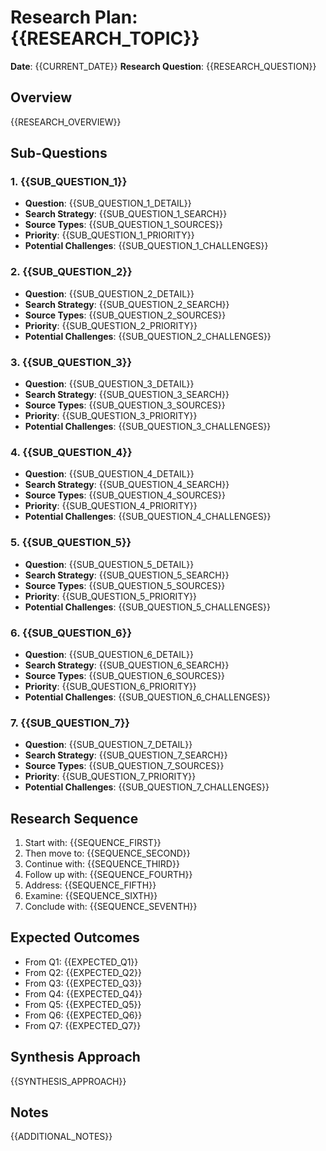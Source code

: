# Research Plan: {{RESEARCH_TOPIC}}

**Date**: {{CURRENT_DATE}}
**Research Question**: {{RESEARCH_QUESTION}}

## Overview
{{RESEARCH_OVERVIEW}}

## Sub-Questions

### 1. {{SUB_QUESTION_1}}
- **Question**: {{SUB_QUESTION_1_DETAIL}}
- **Search Strategy**: {{SUB_QUESTION_1_SEARCH}}
- **Source Types**: {{SUB_QUESTION_1_SOURCES}}
- **Priority**: {{SUB_QUESTION_1_PRIORITY}}
- **Potential Challenges**: {{SUB_QUESTION_1_CHALLENGES}}

### 2. {{SUB_QUESTION_2}}
- **Question**: {{SUB_QUESTION_2_DETAIL}}
- **Search Strategy**: {{SUB_QUESTION_2_SEARCH}}
- **Source Types**: {{SUB_QUESTION_2_SOURCES}}
- **Priority**: {{SUB_QUESTION_2_PRIORITY}}
- **Potential Challenges**: {{SUB_QUESTION_2_CHALLENGES}}

### 3. {{SUB_QUESTION_3}}
- **Question**: {{SUB_QUESTION_3_DETAIL}}
- **Search Strategy**: {{SUB_QUESTION_3_SEARCH}}
- **Source Types**: {{SUB_QUESTION_3_SOURCES}}
- **Priority**: {{SUB_QUESTION_3_PRIORITY}}
- **Potential Challenges**: {{SUB_QUESTION_3_CHALLENGES}}

### 4. {{SUB_QUESTION_4}}
- **Question**: {{SUB_QUESTION_4_DETAIL}}
- **Search Strategy**: {{SUB_QUESTION_4_SEARCH}}
- **Source Types**: {{SUB_QUESTION_4_SOURCES}}
- **Priority**: {{SUB_QUESTION_4_PRIORITY}}
- **Potential Challenges**: {{SUB_QUESTION_4_CHALLENGES}}

### 5. {{SUB_QUESTION_5}}
- **Question**: {{SUB_QUESTION_5_DETAIL}}
- **Search Strategy**: {{SUB_QUESTION_5_SEARCH}}
- **Source Types**: {{SUB_QUESTION_5_SOURCES}}
- **Priority**: {{SUB_QUESTION_5_PRIORITY}}
- **Potential Challenges**: {{SUB_QUESTION_5_CHALLENGES}}

### 6. {{SUB_QUESTION_6}}
- **Question**: {{SUB_QUESTION_6_DETAIL}}
- **Search Strategy**: {{SUB_QUESTION_6_SEARCH}}
- **Source Types**: {{SUB_QUESTION_6_SOURCES}}
- **Priority**: {{SUB_QUESTION_6_PRIORITY}}
- **Potential Challenges**: {{SUB_QUESTION_6_CHALLENGES}}

### 7. {{SUB_QUESTION_7}}
- **Question**: {{SUB_QUESTION_7_DETAIL}}
- **Search Strategy**: {{SUB_QUESTION_7_SEARCH}}
- **Source Types**: {{SUB_QUESTION_7_SOURCES}}
- **Priority**: {{SUB_QUESTION_7_PRIORITY}}
- **Potential Challenges**: {{SUB_QUESTION_7_CHALLENGES}}

## Research Sequence
1. Start with: {{SEQUENCE_FIRST}}
2. Then move to: {{SEQUENCE_SECOND}}
3. Continue with: {{SEQUENCE_THIRD}}
4. Follow up with: {{SEQUENCE_FOURTH}}
5. Address: {{SEQUENCE_FIFTH}}
6. Examine: {{SEQUENCE_SIXTH}}
7. Conclude with: {{SEQUENCE_SEVENTH}}

## Expected Outcomes
- From Q1: {{EXPECTED_Q1}}
- From Q2: {{EXPECTED_Q2}}
- From Q3: {{EXPECTED_Q3}}
- From Q4: {{EXPECTED_Q4}}
- From Q5: {{EXPECTED_Q5}}
- From Q6: {{EXPECTED_Q6}}
- From Q7: {{EXPECTED_Q7}}

## Synthesis Approach
{{SYNTHESIS_APPROACH}}

## Notes
{{ADDITIONAL_NOTES}}